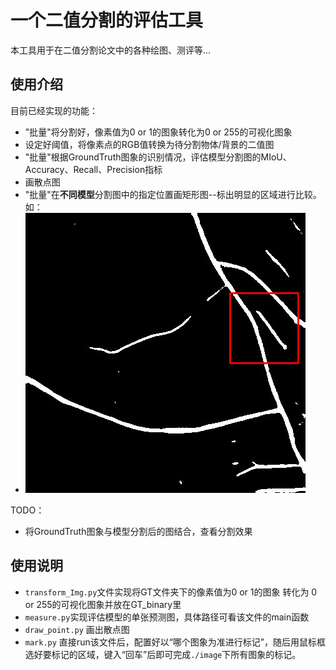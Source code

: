 # 一个二值分割的评估工具
本工具用于在二值分割论文中的各种绘图、测评等...
## 使用介绍

目前已经实现的功能：
- "批量"将分割好，像素值为0 or 1的图象转化为0 or 255的可视化图象
- 设定好阈值，将像素点的RGB值转换为待分割物体/背景的二值图
- "批量"根据GroundTruth图象的识别情况，评估模型分割图的MIoU、Accuracy、Recall、Precision指标
- 画散点图
- "批量"在**不同模型**分割图中的指定位置画矩形图--标出明显的区域进行比较。如：
- ![](./out/1.png)


TODO：
- 将GroundTruth图象与模型分割后的图结合，查看分割效果
## 使用说明

- `transform_Img.py`文件实现将GT文件夹下的像素值为0 or 1的图象 转化为 0 or 255的可视化图象并放在GT_binary里
- `measure.py`实现评估模型的单张预测图，具体路径可看该文件的main函数
- `draw_point.py` 画出散点图
- `mark.py` 直接run该文件后，配置好以“哪个图象为准进行标记”，随后用鼠标框选好要标记的区域，键入“回车”后即可完成`./image`下所有图象的标记。